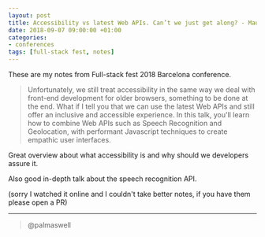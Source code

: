 ```yaml
---
layout: post
title: Accessibility vs latest Web APIs. Can’t we just get along? - Mauricio Palma - Full-stack Fest 2018
date: 2018-09-07 09:00:00 +01:00
categories:
- conferences
tags: [full-stack fest, notes]
---
```


These are my notes from Full-stack fest 2018 Barcelona conference.

> Unfortunately, we still treat accessibility in the same way we deal with front-end development for older browsers, something to be done at the end. What if I tell you that we can use the latest Web APIs and still offer an inclusive and accessible experience.
> In this talk, you'll learn how to combine Web APIs such as Speech Recognition and Geolocation, with performant Javascript techniques to create empathic user interfaces.

Great overview about what accessibility is and why should we developers assure it.

Also good in-depth talk about the speech recognition API.

(sorry I watched it online and I couldn't take better notes, if you have them please open a PR)

---

> @palmaswell